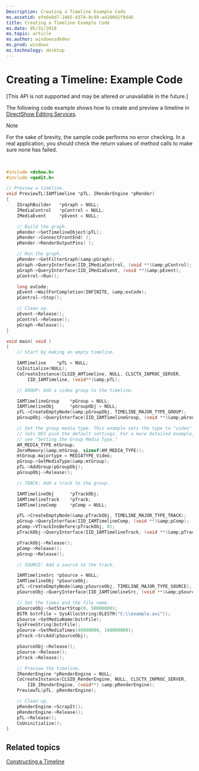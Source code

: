 ```yaml
---
Description: Creating a Timeline Example Code
ms.assetid: efe6e8d7-2465-4374-8c99-a410091f8d46
title: Creating a Timeline Example Code
ms.date: 05/31/2018
ms.topic: article
ms.author: windowssdkdev
ms.prod: windows
ms.technology: desktop
---
```


# Creating a Timeline: Example Code

\[This API is not supported and may be altered or unavailable in the future.\]

The following code example shows how to create and preview a timeline in [DirectShow Editing Services](directshow-editing-services.md).

> [!Note]  
> For the sake of brevity, the sample code performs no error checking. In a real application, you should check the return values of method calls to make sure none has failed.

 


```C++
#include <dshow.h>
#include <qedit.h>

// Preview a timeline.
void PreviewTL(IAMTimeline *pTL, IRenderEngine *pRender) 
{
    IGraphBuilder   *pGraph = NULL;
    IMediaControl   *pControl = NULL;
    IMediaEvent     *pEvent = NULL;

    // Build the graph.
    pRender->SetTimelineObject(pTL);
    pRender->ConnectFrontEnd( );
    pRender->RenderOutputPins( );

    // Run the graph.
    pRender->GetFilterGraph(&amp;pGraph);
    pGraph->QueryInterface(IID_IMediaControl, (void **)&amp;pControl);
    pGraph->QueryInterface(IID_IMediaEvent, (void **)&amp;pEvent);
    pControl->Run();

    long evCode;
    pEvent->WaitForCompletion(INFINITE, &amp;evCode);
    pControl->Stop();

    // Clean up.
    pEvent->Release();
    pControl->Release();
    pGraph->Release();
}

void main( void )
{
    // Start by making an empty timeline.

    IAMTimeline    *pTL = NULL;
    CoInitialize(NULL);
    CoCreateInstance(CLSID_AMTimeline, NULL, CLSCTX_INPROC_SERVER, 
        IID_IAMTimeline, (void**)&amp;pTL);

    // GROUP: Add a video group to the timeline. 

    IAMTimelineGroup    *pGroup = NULL;
    IAMTimelineObj      *pGroupObj = NULL;
    pTL->CreateEmptyNode(&amp;pGroupObj, TIMELINE_MAJOR_TYPE_GROUP);
    pGroupObj->QueryInterface(IID_IAMTimelineGroup, (void **)&amp;pGroup);

    // Set the group media type. This example sets the type to "video" and
    // lets DES pick the default settings. For a more detailed example,
    // see "Setting the Group Media Type."
    AM_MEDIA_TYPE mtGroup;  
    ZeroMemory(&amp;mtGroup, sizeof(AM_MEDIA_TYPE));
    mtGroup.majortype = MEDIATYPE_Video;
    pGroup->SetMediaType(&amp;mtGroup);
    pTL->AddGroup(pGroupObj);
    pGroupObj->Release();

    // TRACK: Add a track to the group. 

    IAMTimelineObj      *pTrackObj;
    IAMTimelineTrack    *pTrack;
    IAMTimelineComp     *pComp = NULL;

    pTL->CreateEmptyNode(&amp;pTrackObj, TIMELINE_MAJOR_TYPE_TRACK);
    pGroup->QueryInterface(IID_IAMTimelineComp, (void **)&amp;pComp);
    pComp->VTrackInsBefore(pTrackObj, 0);
    pTrackObj->QueryInterface(IID_IAMTimelineTrack, (void **)&amp;pTrack);

    pTrackObj->Release();
    pComp->Release();    
    pGroup->Release();

    // SOURCE: Add a source to the track.

    IAMTimelineSrc *pSource = NULL;
    IAMTimelineObj *pSourceObj;
    pTL->CreateEmptyNode(&amp;pSourceObj, TIMELINE_MAJOR_TYPE_SOURCE);
    pSourceObj->QueryInterface(IID_IAMTimelineSrc, (void **)&amp;pSource);

    // Set the times and the file name.
    pSourceObj->SetStartStop(0, 50000000);
    BSTR bstrFile = SysAllocString(OLESTR("C:\\example.avi"));
    pSource->SetMediaName(bstrFile); 
    SysFreeString(bstrFile);
    pSource->SetMediaTimes(40000000, 140000000);
    pTrack->SrcAdd(pSourceObj);

    pSourceObj->Release();
    pSource->Release();
    pTrack->Release();

    // Preview the timeline.
    IRenderEngine *pRenderEngine = NULL;
    CoCreateInstance(CLSID_RenderEngine, NULL, CLSCTX_INPROC_SERVER,
        IID_IRenderEngine, (void**) &amp;pRenderEngine);
    PreviewTL(pTL, pRenderEngine);

    // Clean up.
    pRenderEngine->ScrapIt();
    pRenderEngine->Release();
    pTL->Release();
    CoUninitialize();
}
```



## Related topics

<dl> <dt>

[Constructing a Timeline](constructing-a-timeline.md)
</dt> </dl>

 

 




